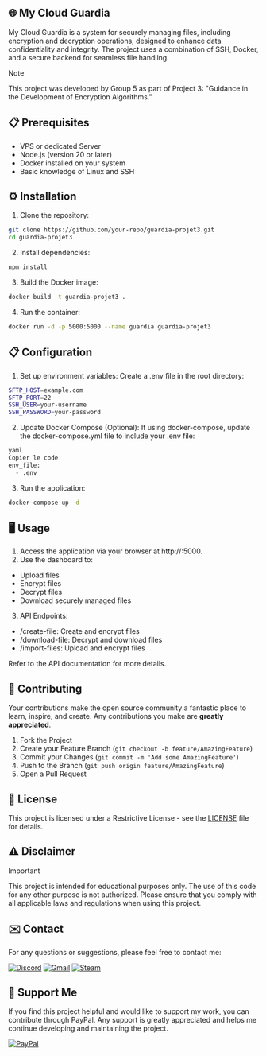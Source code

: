 ## 🌐 My Cloud Guardia

My Cloud Guardia is a system for securely managing files, including encryption and decryption operations, designed to enhance data confidentiality and integrity. The project uses a combination of SSH, Docker, and a secure backend for seamless file handling.

> [!NOTE]
> This project was developed by Group 5 as part of Project 3: "Guidance in the Development of Encryption Algorithms."

## 📋 Prerequisites

- VPS or dedicated Server
- Node.js (version 20 or later)
- Docker installed on your system
- Basic knowledge of Linux and SSH

## ⚙️ Installation

1. Clone the repository:

```bash
git clone https://github.com/your-repo/guardia-projet3.git
cd guardia-projet3
```
 
2. Install dependencies:

```bash
npm install
```

3. Build the Docker image:

```bash
docker build -t guardia-projet3 .
```

4. Run the container:

```bash
docker run -d -p 5000:5000 --name guardia guardia-projet3
```

## 📋 Configuration

1. Set up environment variables:
Create a .env file in the root directory:

```bash
SFTP_HOST=example.com
SFTP_PORT=22
SSH_USER=your-username
SSH_PASSWORD=your-password
```

2. Update Docker Compose (Optional):
If using docker-compose, update the docker-compose.yml file to include your .env file:

```bash
yaml
Copier le code
env_file:
  - .env
```

3. Run the application:

```bash
docker-compose up -d
```

## 🖥️ Usage

1. Access the application via your browser at http://<your-server-ip>:5000.
2. Use the dashboard to:

- Upload files
- Encrypt files
- Decrypt files
- Download securely managed files

3. API Endpoints:

- /create-file: Create and encrypt files
- /download-file: Decrypt and download files
- /import-files: Upload and encrypt files

Refer to the API documentation for more details.
 
## 🤝 Contributing

Your contributions make the open source community a fantastic place to learn, inspire, and create. Any contributions you make are **greatly appreciated**.

1. Fork the Project
2. Create your Feature Branch (`git checkout -b feature/AmazingFeature`)
3. Commit your Changes (`git commit -m 'Add some AmazingFeature'`)
4. Push to the Branch (`git push origin feature/AmazingFeature`)
5. Open a Pull Request

## 📝 License

This project is licensed under a Restrictive License - see the [LICENSE](LICENSE) file for details.

## ⚠️ Disclaimer

> [!IMPORTANT]
> This project is intended for educational purposes only. The use of this code for any other purpose is not authorized. 
> Please ensure that you comply with all applicable laws and regulations when using this project.

## ✉️ Contact

For any questions or suggestions, please feel free to contact me:

[![Discord](https://img.shields.io/badge/Discord-%235865F2.svg?style=for-the-badge&logo=discord&logoColor=white)](https://discord.gg/w92W7XR9Yg)
[![Gmail](https://img.shields.io/badge/Gmail-D14836?style=for-the-badge&logo=gmail&logoColor=white)](mailto:deadgolden9122@gmail.com)
[![Steam](https://img.shields.io/badge/steam-%23000000.svg?style=for-the-badge&logo=steam&logoColor=white)](https://steamcommunity.com/id/DeAdGoLdEn/)

## 💖 Support Me

If you find this project helpful and would like to support my work, you can contribute through PayPal. Any support is greatly appreciated and helps me continue developing and maintaining the project.

[![PayPal](https://img.shields.io/badge/PayPal-00457C?style=for-the-badge&logo=paypal&logoColor=white)](https://paypal.me/DeadGolden0)
